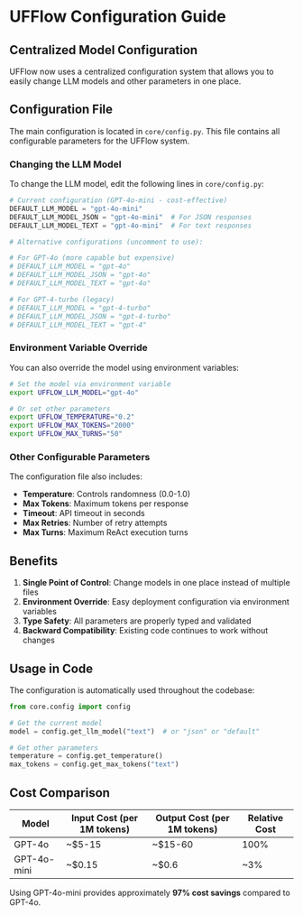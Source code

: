 # UFFlow Configuration Guide

## Centralized Model Configuration

UFFlow now uses a centralized configuration system that allows you to easily change LLM models and other parameters in one place.

## Configuration File

The main configuration is located in `core/config.py`. This file contains all configurable parameters for the UFFlow system.

### Changing the LLM Model

To change the LLM model, edit the following lines in `core/config.py`:

```python
# Current configuration (GPT-4o-mini - cost-effective)
DEFAULT_LLM_MODEL = "gpt-4o-mini"
DEFAULT_LLM_MODEL_JSON = "gpt-4o-mini"  # For JSON responses
DEFAULT_LLM_MODEL_TEXT = "gpt-4o-mini"  # For text responses

# Alternative configurations (uncomment to use):

# For GPT-4o (more capable but expensive)
# DEFAULT_LLM_MODEL = "gpt-4o"
# DEFAULT_LLM_MODEL_JSON = "gpt-4o"
# DEFAULT_LLM_MODEL_TEXT = "gpt-4o"

# For GPT-4-turbo (legacy)
# DEFAULT_LLM_MODEL = "gpt-4-turbo"
# DEFAULT_LLM_MODEL_JSON = "gpt-4-turbo"
# DEFAULT_LLM_MODEL_TEXT = "gpt-4"
```

### Environment Variable Override

You can also override the model using environment variables:

```bash
# Set the model via environment variable
export UFFLOW_LLM_MODEL="gpt-4o"

# Or set other parameters
export UFFLOW_TEMPERATURE="0.2"
export UFFLOW_MAX_TOKENS="2000"
export UFFLOW_MAX_TURNS="50"
```

### Other Configurable Parameters

The configuration file also includes:

- **Temperature**: Controls randomness (0.0-1.0)
- **Max Tokens**: Maximum tokens per response
- **Timeout**: API timeout in seconds
- **Max Retries**: Number of retry attempts
- **Max Turns**: Maximum ReAct execution turns

## Benefits

1. **Single Point of Control**: Change models in one place instead of multiple files
2. **Environment Override**: Easy deployment configuration via environment variables
3. **Type Safety**: All parameters are properly typed and validated
4. **Backward Compatibility**: Existing code continues to work without changes

## Usage in Code

The configuration is automatically used throughout the codebase:

```python
from core.config import config

# Get the current model
model = config.get_llm_model("text")  # or "json" or "default"

# Get other parameters
temperature = config.get_temperature()
max_tokens = config.get_max_tokens("text")
```

## Cost Comparison

| Model | Input Cost (per 1M tokens) | Output Cost (per 1M tokens) | Relative Cost |
|-------|---------------------------|----------------------------|---------------|
| GPT-4o | ~$5-15 | ~$15-60 | 100% |
| GPT-4o-mini | ~$0.15 | ~$0.6 | ~3% |

Using GPT-4o-mini provides approximately **97% cost savings** compared to GPT-4o.
